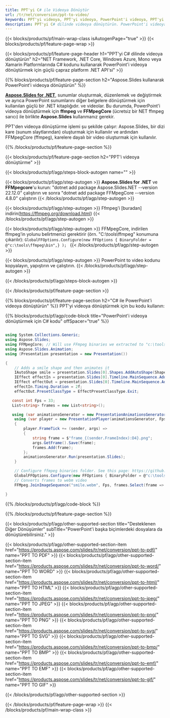 ```yaml
---
title: PPT'yi C# ile Videoya Dönüştür
url: /tr/net/conversion/ppt-to-video/
keywords: PPT'yi videoya, PPT'yi videoya, PowerPoint'i videoya, PPT'yi MP4'e, C# API'ye, .NET Library'ye dönüştürün
description: PPT'yi C# dilinde videoya dönüştürün. PowerPoint'i videoya dönüştürmek için .NET kitaplık API'sini kullanın
---
```


{{< blocks/products/pf/main-wrap-class isAutogenPage="true" >}}
{{< blocks/products/pf/feature-page-wrap >}}

{{< blocks/products/pf/feature-page-header h1="PPT'yi C# dilinde videoya dönüştürün" h2="NET Framework, .NET Core, Windows Azure, Mono veya Xamarin Platformlarında C# kodunu kullanarak PowerPoint'i videoya dönüştürmek için güçlü çapraz platform .NET API'si" >}}

{{% blocks/products/pf/feature-page-section h2="Aspose.Slides kullanarak PowerPoint'i videoya dönüştürün" %}}

[**Aspose.Slides for .NET**](https://products.aspose.com/slides/tr/net/), sunumlar oluşturmak, düzenlemek ve değiştirmek ve ayrıca PowerPoint sunumlarını diğer belgelere dönüştürmek için kullanılan güçlü bir .NET kitaplığıdır. ve videolar. Bu durumda, PowerPoint'i videoya dönüştürmek için **ffmpeg** ve **FFMpegCore** (ücretsiz bir NET ffmpeg sarıcı) ile birlikte **Aspose.Slides** kullanmanız gerekir.

PPT'den videoya dönüştürme işlemi şu şekilde çalışır: Aspose.Slides, bir dizi kare (sunum slaytlarından) oluşturmak için kullanılır ve ardından FFMpegCore (ffmpeg), karelere dayalı bir video oluşturmak için kullanılır.

{{% /blocks/products/pf/feature-page-section %}}

{{< blocks/products/pf/feature-page-section  h2="PPT'i videoya dönüştürme" >}}

{{< blocks/products/pf/agp/steps-block-autogen name="" >}}

{{< blocks/products/pf/agp/step-autogen >}}
**Aspose.Slides for .NET** ve **FFMpegcore**'u kurun: "dotnet add package Aspose.Slides.NET --version 22.12.0" çalıştırın ve sonra "dotnet add package FFMpegCore --version 4.8.0" çalıştırın
{{< /blocks/products/pf/agp/step-autogen >}}

{{< blocks/products/pf/agp/step-autogen >}}
Ffmpeg'i [buradan] indirin(https://ffmpeg.org/download.html)
{{< /blocks/products/pf/agp/step-autogen >}}

{{< blocks/products/pf/agp/step-autogen >}}
FFMpegCore, indirilen ffmpeg'in yolunu belirtmenizi gerektirir (örn. "C:\tools\ffmpeg" konumuna çıkarılır): `GlobalFFOptions.Configure(new FFOptions { BinaryFolder = @"c:\tools\ffmpeg\bin",} ); `
{{< /blocks/products/pf/agp/step-autogen >}}

{{< blocks/products/pf/agp/step-autogen >}}
PowerPoint to video kodunu kopyalayın, yapıştırın ve çalıştırın.
{{< /blocks/products/pf/agp/step-autogen >}}

{{< /blocks/products/pf/agp/steps-block-autogen >}}

{{< /blocks/products/pf/feature-page-section >}}

{{% blocks/products/pf/feature-page-section  h2="C# ile PowerPoint'i videoya dönüştürün" %}}
PPT'yi videoya dönüştürmek için bu kodu kullanın:

{{% blocks/products/pf/agp/code-block title="PowerPoint'i videoya dönüştürmek için C# kodu" offSpacer="true" %}}
```cs

using System.Collections.Generic;
using Aspose.Slides;
using FFMpegCore; // Will use FFmpeg binaries we extracted to "c:\tools\ffmpeg" before
using Aspose.Slides.Animation;
using (Presentation presentation = new Presentation())

{
    // Adds a smile shape and then animates it
    IAutoShape smile = presentation.Slides[0].Shapes.AddAutoShape(ShapeType.SmileyFace, 110, 20, 500, 500);
    IEffect effectIn = presentation.Slides[0].Timeline.MainSequence.AddEffect(smile, EffectType.Fly, EffectSubtype.TopLeft, EffectTriggerType.AfterPrevious);
    IEffect effectOut = presentation.Slides[0].Timeline.MainSequence.AddEffect(smile, EffectType.Fly, EffectSubtype.BottomRight, EffectTriggerType.AfterPrevious);
    effectIn.Timing.Duration = 2f;
    effectOut.PresetClassType = EffectPresetClassType.Exit;

   const int Fps = 33;
   List<string> frames = new List<string>();

   using (var animationsGenerator = new PresentationAnimationsGenerator(presentation))
    using (var player = new PresentationPlayer(animationsGenerator, Fps))
    {
        player.FrameTick += (sender, args) =>
        {
            string frame = $"frame_{(sender.FrameIndex):D4}.png";
            args.GetFrame().Save(frame);
            frames.Add(frame);
        };
        animationsGenerator.Run(presentation.Slides);
    }

    // Configure ffmpeg binaries folder. See this page: https://github.com/rosenbjerg/FFMpegCore#installation
    GlobalFFOptions.Configure(new FFOptions { BinaryFolder = @"c:\tools\ffmpeg\bin", });
    // Converts frames to webm video
    FFMpeg.JoinImageSequence("smile.webm", Fps, frames.Select(frame => ImageInfo.FromPath(frame)).ToArray());

}
```
{{% /blocks/products/pf/agp/code-block %}}

{{% /blocks/products/pf/feature-page-section %}}

{{< blocks/products/pf/agp/other-supported-section title="Desteklenen Diğer Dönüşümler" subTitle="PowerPoint'i başka biçimlerdeki dosyalara da dönüştürebilirsiniz." >}}

{{< blocks/products/pf/agp/other-supported-section-item href="https://products.aspose.com/slides/tr/net/conversion/ppt-to-pdf/" name="PPT TO PDF" >}}
{{< blocks/products/pf/agp/other-supported-section-item href="https://products.aspose.com/slides/tr/net/conversion/ppt-to-word/" name="PPT TO WORD" >}}
{{< blocks/products/pf/agp/other-supported-section-item href="https://products.aspose.com/slides/tr/net/conversion/ppt-to-html/" name="PPT TO HTML" >}}
{{< blocks/products/pf/agp/other-supported-section-item href="https://products.aspose.com/slides/tr/net/conversion/ppt-to-jpeg/" name="PPT TO JPEG" >}}
{{< blocks/products/pf/agp/other-supported-section-item href="https://products.aspose.com/slides/tr/net/conversion/ppt-to-png/" name="PPT TO PNG" >}}
{{< blocks/products/pf/agp/other-supported-section-item href="https://products.aspose.com/slides/tr/net/conversion/ppt-to-svg/" name="PPT TO SVG" >}}
{{< blocks/products/pf/agp/other-supported-section-item href="https://products.aspose.com/slides/tr/net/conversion/ppt-to-bmp/" name="PPT TO BMP" >}}
{{< blocks/products/pf/agp/other-supported-section-item href="https://products.aspose.com/slides/tr/net/conversion/ppt-to-emf/" name="PPT TO EMF" >}}
{{< blocks/products/pf/agp/other-supported-section-item href="https://products.aspose.com/slides/tr/net/conversion/ppt-to-gif/" name="PPT TO GIF" >}}


{{< /blocks/products/pf/agp/other-supported-section >}}

{{< /blocks/products/pf/feature-page-wrap >}}
{{< /blocks/products/pf/main-wrap-class >}}